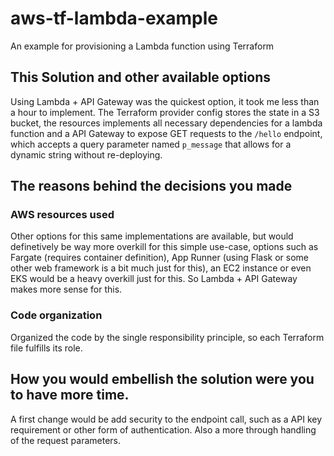 # aws-tf-lambda-example
An example for provisioning a Lambda function using Terraform

## This Solution and other available options

Using Lambda + API Gateway was the quickest option, it took me less than a hour to implement. The Terraform provider config stores the state in a S3 bucket, the resources implements all necessary dependencies for a lambda function and a API Gateway to expose GET requests to the `/hello` endpoint, which accepts a query parameter named `p_message` that allows for a dynamic string without re-deploying.

## The reasons behind the decisions you made

### AWS resources used

Other options for this same implementations are available, but would definetively be way more overkill for this simple use-case, options such as Fargate (requires container definition), App Runner (using Flask or some other web framework is a bit much just for this), an EC2 instance or even EKS would be a heavy overkill just for this. So Lambda + API Gateway makes more sense for this.

### Code organization

Organized the code by the single responsibility principle, so each Terraform file fulfills its role.

## How you would embellish the solution were you to have more time. 

A first change would be add security to the endpoint call, such as a API key requirement or other form of authentication. Also a more through handling of the request parameters.